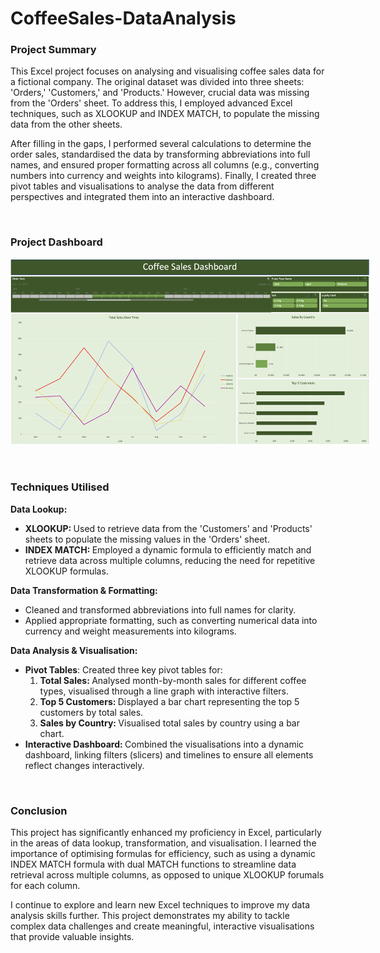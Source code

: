 # CoffeeSales-DataAnalysis

### Project Summary
This Excel project focuses on analysing and visualising coffee sales data for a fictional company. The original dataset was divided into three sheets: 'Orders,' 'Customers,' and 'Products.' However, crucial data was missing from the 'Orders' sheet. To address this, I employed advanced Excel techniques, such as XLOOKUP and INDEX MATCH, to populate the missing data from the other sheets.

After filling in the gaps, I performed several calculations to determine the order sales, standardised the data by transforming abbreviations into full names, and ensured proper formatting across all columns (e.g., converting numbers into currency and weights into kilograms). Finally, I created three pivot tables and visualisations to analyse the data from different perspectives and integrated them into an interactive dashboard.

<br>

### Project Dashboard
<img
  src="dashboard.png"
  alt=""
  title="Image of the interactive Excel dashboard showcasing an active timeline filter"
  style="display: inline-block; margin: 0 auto; max-width: 60vw"/>

<br>

### Techniques Utilised
<b>Data Lookup:</b>
<ul>
  <li><b>XLOOKUP: </b>Used to retrieve data from the 'Customers' and 'Products' sheets to populate the missing values in the 'Orders' sheet.</li>
  <li><b>INDEX MATCH: </b>Employed a dynamic formula to efficiently match and retrieve data across multiple columns, reducing the need for repetitive XLOOKUP formulas.</li>
</ul>

<b>Data Transformation & Formatting:</b>
<ul>
  <li>Cleaned and transformed abbreviations into full names for clarity.</li>
  <li>Applied appropriate formatting, such as converting numerical data into currency and weight measurements into kilograms.</li>
</ul>

<b>Data Analysis & Visualisation:</b>
<ul>
  <li><b>Pivot Tables</b>: Created three key pivot tables for:
    <ol>
      <li><b>Total Sales: </b>Analysed month-by-month sales for different coffee types, visualised through a line graph with interactive filters.</li>
      <li><b>Top 5 Customers: </b>Displayed a bar chart representing the top 5 customers by total sales.</li>
      <li><b>Sales by Country: </b>Visualised total sales by country using a bar chart.</li>
    </ol>
  </li>
  <li><b>Interactive Dashboard: </b>Combined the visualisations into a dynamic dashboard, linking filters (slicers) and timelines to ensure all elements reflect changes interactively.</li>  
</ul>

<br>

### Conclusion
This project has significantly enhanced my proficiency in Excel, particularly in the areas of data lookup, transformation, and visualisation. I learned the importance of optimising formulas for efficiency, such as using a dynamic INDEX MATCH formula with dual MATCH functions to streamline data retrieval across multiple columns, as opposed to unique XLOOKUP forumals for each column.

I continue to explore and learn new Excel techniques to improve my data analysis skills further. This project demonstrates my ability to tackle complex data challenges and create meaningful, interactive visualisations that provide valuable insights.

